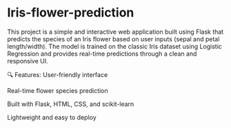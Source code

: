 # Iris-flower-prediction
This project is a simple and interactive web application built using Flask that predicts the species of an Iris flower based on user inputs (sepal and petal length/width). The model is trained on the classic Iris dataset using Logistic Regression and provides real-time predictions through a clean and responsive UI.

🔍 Features:
User-friendly interface

Real-time flower species prediction

Built with Flask, HTML, CSS, and scikit-learn

Lightweight and easy to deploy
